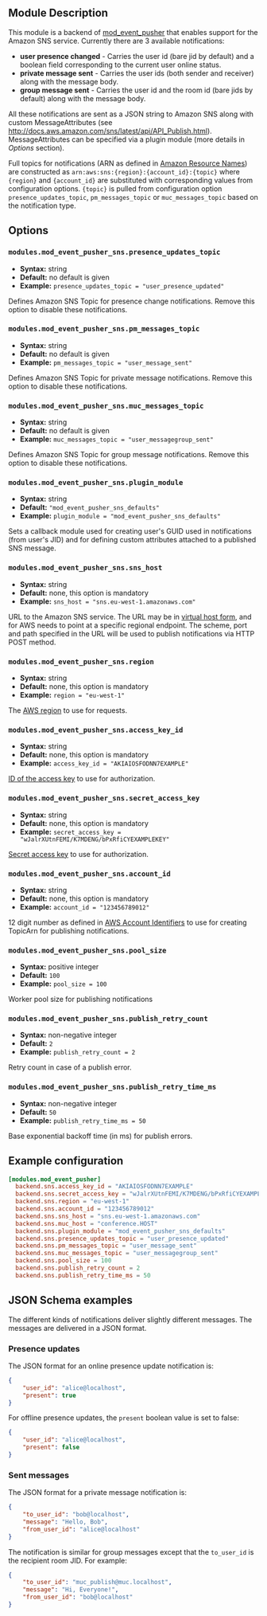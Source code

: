 ## Module Description

This module is a backend of [mod_event_pusher] that enables support for the Amazon SNS service. Currently there are 3 available notifications:

* **user presence changed** - Carries the user id (bare jid by default) and a boolean field corresponding to the current user online status.
* **private message sent** - Carries the user ids (both sender and receiver) along with the message body.
* **group message sent** - Carries the user id and the room id (bare jids by default) along with the message body.

All these notifications are sent as a JSON string to Amazon SNS along with custom MessageAttributes (see http://docs.aws.amazon.com/sns/latest/api/API_Publish.html). MessageAttributes can be specified via a plugin module (more details in *Options* section).

Full topics for notifications (ARN as defined in [Amazon Resource Names][aws-arn]) are constructed as `arn:aws:sns:{region}:{account_id}:{topic}` where `{region}` and `{account_id}` are substituted with corresponding values from configuration options. `{topic}` is pulled from configuration option `presence_updates_topic`, `pm_messages_topic` or `muc_messages_topic` based on the notification type.

## Options

### `modules.mod_event_pusher_sns.presence_updates_topic`
* **Syntax:** string
* **Default:** no default is given
* **Example:** `presence_updates_topic = "user_presence_updated"`

Defines Amazon SNS Topic for presence change notifications. Remove this option to disable these notifications.

### `modules.mod_event_pusher_sns.pm_messages_topic`
* **Syntax:** string
* **Default:** no default is given
* **Example:** `pm_messages_topic = "user_message_sent"`

Defines Amazon SNS Topic for private message notifications. Remove this option to disable these notifications.

### `modules.mod_event_pusher_sns.muc_messages_topic`
* **Syntax:** string
* **Default:** no default is given
* **Example:** `muc_messages_topic = "user_messagegroup_sent"`

Defines Amazon SNS Topic for group message notifications. Remove this option to disable these notifications.

### `modules.mod_event_pusher_sns.plugin_module`
* **Syntax:** string
* **Default:** `"mod_event_pusher_sns_defaults"`
* **Example:** `plugin_module = "mod_event_pusher_sns_defaults"`

Sets a callback module used for creating user's GUID used in notifications (from user's JID) and for defining custom attributes attached to a published SNS message.

### `modules.mod_event_pusher_sns.sns_host`
* **Syntax:** string
* **Default:** none, this option is mandatory
* **Example:** `sns_host = "sns.eu-west-1.amazonaws.com"`

URL to the Amazon SNS service. The URL may be in [virtual host form][aws-virtual-host], and for AWS needs to point at a specific regional endpoint. The scheme, port and path specified in the URL will be used to publish notifications via HTTP POST method.


### `modules.mod_event_pusher_sns.region`
* **Syntax:** string
* **Default:** none, this option is mandatory
* **Example:** `region = "eu-west-1"`

The [AWS region][aws-region] to use for requests.

### `modules.mod_event_pusher_sns.access_key_id`
* **Syntax:** string
* **Default:** none, this option is mandatory
* **Example:** `access_key_id = "AKIAIOSFODNN7EXAMPLE"`

[ID of the access key][aws-keys] to use for authorization.

### `modules.mod_event_pusher_sns.secret_access_key`
* **Syntax:** string
* **Default:** none, this option is mandatory
* **Example:** `secret_access_key = "wJalrXUtnFEMI/K7MDENG/bPxRfiCYEXAMPLEKEY"`

[Secret access key][aws-keys] to use for authorization.

### `modules.mod_event_pusher_sns.account_id`
* **Syntax:** string
* **Default:** none, this option is mandatory
* **Example:** `account_id = "123456789012"`

12 digit number as defined in [AWS Account Identifiers][aws-acct-identifier] to use for creating TopicArn for publishing notifications.

### `modules.mod_event_pusher_sns.pool_size`
* **Syntax:** positive integer
* **Default:** `100`
* **Example:** `pool_size = 100`

Worker pool size for publishing notifications

### `modules.mod_event_pusher_sns.publish_retry_count`
* **Syntax:** non-negative integer
* **Default:** `2`
* **Example:** `publish_retry_count = 2`

Retry count in case of a publish error.

### `modules.mod_event_pusher_sns.publish_retry_time_ms`
* **Syntax:** non-negative integer
* **Default:** `50`
* **Example:** `publish_retry_time_ms = 50`

Base exponential backoff time (in ms) for publish errors.

[aws-acct-identifier]: http://docs.aws.amazon.com/general/latest/gr/acct-identifiers.html
[aws-virtual-host]: https://docs.aws.amazon.com/AmazonS3/latest/dev/VirtualHosting.html
[aws-region]: https://docs.aws.amazon.com/general/latest/gr/rande.html#regional-endpoints
[aws-keys]: https://docs.aws.amazon.com/general/latest/gr/aws-sec-cred-types.html?shortFooter=true#access-keys-and-secret-access-keys
[aws-arn]: http://docs.aws.amazon.com/general/latest/gr/aws-arns-and-namespaces.html

## Example configuration

```toml
[modules.mod_event_pusher]
  backend.sns.access_key_id = "AKIAIOSFODNN7EXAMPLE"
  backend.sns.secret_access_key = "wJalrXUtnFEMI/K7MDENG/bPxRfiCYEXAMPLEKEY"
  backend.sns.region = "eu-west-1"
  backend.sns.account_id = "123456789012"
  backend.sns.sns_host = "sns.eu-west-1.amazonaws.com"
  backend.sns.muc_host = "conference.HOST"
  backend.sns.plugin_module = "mod_event_pusher_sns_defaults"
  backend.sns.presence_updates_topic = "user_presence_updated"
  backend.sns.pm_messages_topic = "user_message_sent"
  backend.sns.muc_messages_topic = "user_messagegroup_sent"
  backend.sns.pool_size = 100
  backend.sns.publish_retry_count = 2
  backend.sns.publish_retry_time_ms = 50
```

## JSON Schema examples

The different kinds of notifications deliver slightly different messages. The messages are delivered in a JSON format.

### Presence updates

The JSON format for an online presence update notification is:
```JSON
{
    "user_id": "alice@localhost",
    "present": true
}
```

For offline presence updates, the `present` boolean value is set to false:
    
```JSON
{
    "user_id": "alice@localhost",
    "present": false
}
```

### Sent messages

The JSON format for a private message notification is:
```JSON
{
    "to_user_id": "bob@localhost",
    "message": "Hello, Bob",
    "from_user_id": "alice@localhost"
}
```

The notification is similar for group messages except that the `to_user_id` is the recipient room JID. For example:

```JSON
{
    "to_user_id": "muc_publish@muc.localhost",
    "message": "Hi, Everyone!",
    "from_user_id": "bob@localhost"
}
```

[mod_event_pusher]: ./mod_event_pusher.md
